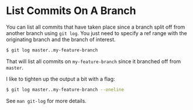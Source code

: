 # List Commits On A Branch

You can list all commits that have taken place since a branch split off from
another branch using `git log`. You just need to specify a ref range with
the originating branch and the branch of interest.

```bash
$ git log master..my-feature-branch
```

That will list all commits on `my-feature-branch` since it branched off from
`master`.

I like to tighten up the output a bit with a flag:

```bash
$ git log master..my-feature-branch --oneline
```

See `man git-log` for more details.
